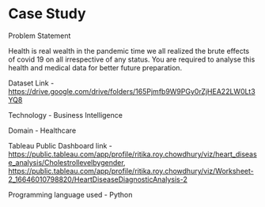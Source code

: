 # Case Study

Problem Statement 

Health is real wealth in the pandemic time we all realized the brute effects of covid 19 on all irrespective of any status. You are required to analyse this health and medical data for better future preparation.

Dataset Link -https://drive.google.com/drive/folders/165Pjmfb9W9PGy0rZjHEA22LW0Lt3YQ8

Technology - Business Intelligence

Domain - Healthcare

Tableau Public Dashboard link - https://public.tableau.com/app/profile/ritika.roy.chowdhury/viz/heart_disease_analysis/Cholestrollevelbygender, https://public.tableau.com/app/profile/ritika.roy.chowdhury/viz/Worksheet-2_16646010798820/HeartDiseaseDiagnosticAnalysis-2

Programming language used - Python
